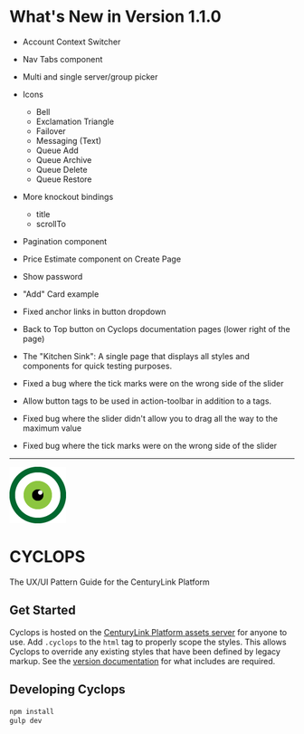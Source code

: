 # What's New in Version 1.1.0
- Account Context Switcher
- Nav Tabs component
- Multi and single server/group picker
- Icons
  - Bell
  - Exclamation Triangle
  - Failover
  - Messaging (Text)
  - Queue Add
  - Queue Archive
  - Queue Delete
  - Queue Restore

- More knockout bindings
  - title
  - scrollTo

- Pagination component
- Price Estimate component on Create Page
- Show password
- "Add" Card example
- Fixed anchor links in button dropdown
- Back to Top button on Cyclops documentation pages (lower right of the page)
- The "Kitchen Sink": A single page that displays all styles and components for quick testing purposes.
- Fixed a bug where the tick marks were on the wrong side of the slider
- Allow button tags to be used in action-toolbar in addition to a tags.
- Fixed bug where the slider didn't allow you to drag all the way to the maximum value
- Fixed bug where the tick marks were on the wrong side of the slider

--------------------------------------------------------------------------------

[![CenturyLink Cyclops](www/assets/img/centurylink-cyclops.png)](http://assets.ctl.io/)

# CYCLOPS
The UX/UI Pattern Guide for the CenturyLink Platform

## Get Started
Cyclops is hosted on the [CenturyLink Platform assets server](http://assets.ctl.io/) for anyone to use. Add `.cyclops` to the `html` tag to properly scope the styles. This allows Cyclops to override any existing styles that have been defined by legacy markup. See the [version documentation](http://assets.ctl.io/) for what includes are required.

## Developing Cyclops

```
npm install
gulp dev
```
